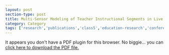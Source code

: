 ```yaml
---
layout: post
section-type: post
title: Multi-Sensor Modeling of Teacher Instructional Segments in Live Classrooms
category: Category
tags: ['research','publications','class5','education-research','conference-regular','discourse','nlp']
---
```




<object data="https://umdrive.memphis.edu/aolney/public/publications/donnelly-ICMI2016-camera.pdf" type="application/pdf" width="100%" height="600px">
 
  <p>It appears you don't have a PDF plugin for this browser.
  No biggie... you can <a href="https://umdrive.memphis.edu/aolney/public/publications/donnelly-ICMI2016-camera.pdf">click here to
  download the PDF file.</a></p>
  
</object>
